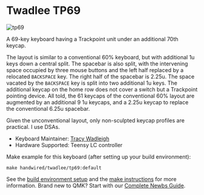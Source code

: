 # Twadlee TP69

![tp69](https://i.imgur.com/sC1qmJS.png)

A 69-key keyboard having a Trackpoint unit under an additional 70th keycap.

The layout is similar to a conventional 60% keyboard, but with additional 1u keys down a central split. The spacebar is also split, with the intervening space occupied by three mouse buttons and the left half replaced by a relocated `BACKSPACE` key. The right half of the spacebar is 2.25u. The space vacated by the `BACKSPACE` key is split into two additional 1u keys. The additional keycap on the home row does not cover a switch but a Trackpoint pointing device. All told, the 61 keycaps of the conventional 60% layout are augmented by an additional 9 1u keycaps, and a 2.25u keycap to replace the conventional 6.25u spacebar.

Given the unconventional layout, only non-sculpted keycap profiles are practical. I use DSAs.

* Keyboard Maintainer: [Tracy Wadleigh](https://github.com/twadleigh)
* Hardware Supported: Teensy LC controller

Make example for this keyboard (after setting up your build environment):

    make handwired/twadlee/tp69:default

See the [build environment setup](https://docs.qmk.fm/#/getting_started_build_tools) and the [make instructions](https://docs.qmk.fm/#/getting_started_make_guide) for more information. Brand new to QMK? Start with our [Complete Newbs Guide](https://docs.qmk.fm/#/newbs).
